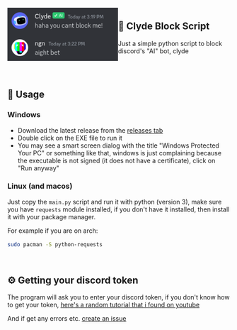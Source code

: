 <br>
<img src="bet.png" height="120" align="left">

## 🤖 Clyde Block Script
Just a simple python script to block discord's "AI" bot, clyde

<br>
<br>

## 📑 Usage 
### Windows
- Download the latest release from the [releases tab](https://github.com/ngn13/clyde-blocker/releases)
- Double click on the EXE file to run it 
- You may see a smart screen dialog with the title "Windows Protected Your PC"
or something like that, windows is just complaining because the executable is not signed 
(it does not have a certificate), click on "Run anyway"

### Linux (and macos)
Just copy the `main.py` script and run it with python (version 3), make sure
you have `requests` module installed, if you don't have it installed, then install 
it with your package manager.

For example if you are on arch:
```bash
sudo pacman -S python-requests
```

<br>

## ⚙ Getting your discord token
The program will ask you to enter your discord token, if you don't know
how to get your token, [here's a random tutorial that i found on youtube](https://www.youtube.com/watch?v=b1SY4zTNnAE)


And if get any errors etc. [create an issue](https://github.com/ngn13/clyde-blocker/issues)

<br>
